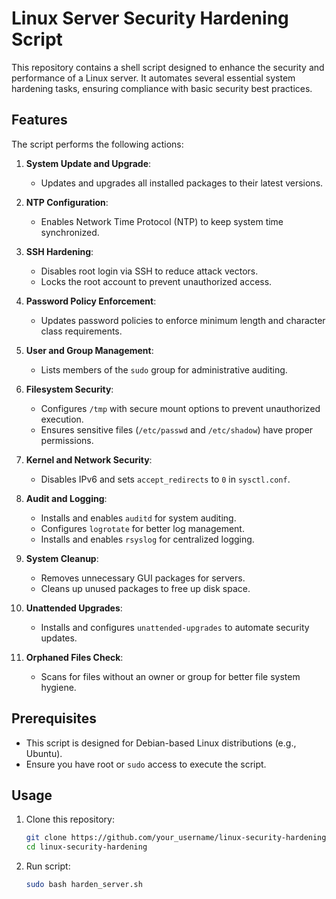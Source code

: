 # Linux Server Security Hardening Script

This repository contains a shell script designed to enhance the security and performance of a Linux server. It automates several essential system hardening tasks, ensuring compliance with basic security best practices.

## Features

The script performs the following actions:

1. **System Update and Upgrade**:
   - Updates and upgrades all installed packages to their latest versions.

2. **NTP Configuration**:
   - Enables Network Time Protocol (NTP) to keep system time synchronized.

3. **SSH Hardening**:
   - Disables root login via SSH to reduce attack vectors.
   - Locks the root account to prevent unauthorized access.

4. **Password Policy Enforcement**:
   - Updates password policies to enforce minimum length and character class requirements.

5. **User and Group Management**:
   - Lists members of the `sudo` group for administrative auditing.

6. **Filesystem Security**:
   - Configures `/tmp` with secure mount options to prevent unauthorized execution.
   - Ensures sensitive files (`/etc/passwd` and `/etc/shadow`) have proper permissions.

7. **Kernel and Network Security**:
   - Disables IPv6 and sets `accept_redirects` to `0` in `sysctl.conf`.

8. **Audit and Logging**:
   - Installs and enables `auditd` for system auditing.
   - Configures `logrotate` for better log management.
   - Installs and enables `rsyslog` for centralized logging.

9. **System Cleanup**:
   - Removes unnecessary GUI packages for servers.
   - Cleans up unused packages to free up disk space.

10. **Unattended Upgrades**:
    - Installs and configures `unattended-upgrades` to automate security updates.

11. **Orphaned Files Check**:
    - Scans for files without an owner or group for better file system hygiene.

## Prerequisites

- This script is designed for Debian-based Linux distributions (e.g., Ubuntu).
- Ensure you have root or `sudo` access to execute the script.

## Usage

1. Clone this repository:
   ```bash
   git clone https://github.com/your_username/linux-security-hardening.git
   cd linux-security-hardening
2. Run script:
   ```bash
   sudo bash harden_server.sh
